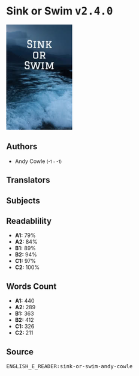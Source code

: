 # Sink or Swim <kbd>v2.4.0</kbd>

![](./cover.medium.jpg "")

## Authors


 - Andy Cowle <small>(-1 - -1)</small>

## Translators



## Subjects



## Readablility


 - **A1:** 79%
 - **A2:** 84%
 - **B1:** 89%
 - **B2:** 94%
 - **C1:** 97%
 - **C2:** 100%

## Words Count


 - **A1:** 440
 - **A2:** 289
 - **B1:** 363
 - **B2:** 412
 - **C1:** 326
 - **C2:** 211

## Source


<kbd>ENGLISH_E_READER:sink-or-swim-andy-cowle</kbd>
